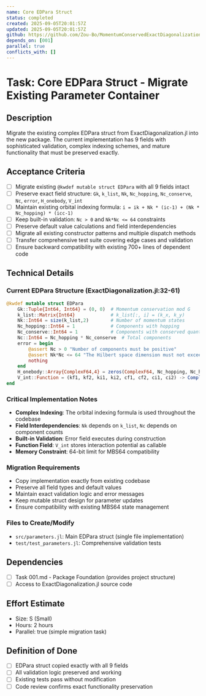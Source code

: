 ```yaml
---
name: Core EDPara Struct
status: completed
created: 2025-09-05T20:01:57Z
updated: 2025-09-05T20:01:57Z
github: https://github.com/Zou-Bo/MomentumConservedExactDiagonalization.jl/issues/3
depends_on: [001]
parallel: true
conflicts_with: []
---
```


# Task: Core EDPara Struct - Migrate Existing Parameter Container

## Description
Migrate the existing complex EDPara struct from ExactDiagonalization.jl into the new package. The current implementation has 9 fields with sophisticated validation, complex indexing schemes, and mature functionality that must be preserved exactly.

## Acceptance Criteria
- [ ] Migrate existing `@kwdef mutable struct EDPara` with all 9 fields intact
- [ ] Preserve exact field structure: `Gk`, `k_list`, `Nk`, `Nc_hopping`, `Nc_conserve`, `Nc`, `error`, `H_onebody`, `V_int`
- [ ] Maintain existing orbital indexing formula: `i = ik + Nk * (ic-1) + (Nk * Nc_hopping) * (icc-1)`
- [ ] Keep built-in validation: `Nc > 0` and `Nk*Nc <= 64` constraints
- [ ] Preserve default value calculations and field interdependencies
- [ ] Migrate all existing constructor patterns and multiple dispatch methods
- [ ] Transfer comprehensive test suite covering edge cases and validation
- [ ] Ensure backward compatibility with existing 700+ lines of dependent code

## Technical Details

### Current EDPara Structure (ExactDiagonalization.jl:32-61)
```julia
@kwdef mutable struct EDPara
    Gk::Tuple{Int64, Int64} = (0, 0)  # Momentum conservation mod G
    k_list::Matrix{Int64}             # k_list[:, i] = (k_x, k_y)
    Nk::Int64 = size(k_list,2)        # Number of momentum states
    Nc_hopping::Int64 = 1             # Components with hopping
    Nc_conserve::Int64 = 1            # Components with conserved quantum numbers
    Nc::Int64 = Nc_hopping * Nc_conserve  # Total components
    error = begin
        @assert Nc > 0 "Number of components must be positive"
        @assert Nk*Nc <= 64 "The Hilbert space dimension must not exceed 64 bits."
        nothing
    end
    H_onebody::Array{ComplexF64,4} = zeros(ComplexF64, Nc_hopping, Nc_hopping, Nc_conserve, Nk)
    V_int::Function = (kf1, kf2, ki1, ki2, cf1, cf2, ci1, ci2) -> ComplexF64(1.0)
end
```

### Critical Implementation Notes
- **Complex Indexing**: The orbital indexing formula is used throughout the codebase
- **Field Interdependencies**: `Nk` depends on `k_list`, `Nc` depends on component counts
- **Built-in Validation**: Error field executes during construction
- **Function Field**: `V_int` stores interaction potential as callable
- **Memory Constraint**: 64-bit limit for MBS64 compatibility

### Migration Requirements
- Copy implementation exactly from existing codebase
- Preserve all field types and default values
- Maintain exact validation logic and error messages
- Keep mutable struct design for parameter updates
- Ensure compatibility with existing MBS64 state management

### Files to Create/Modify
- `src/parameters.jl`: Main EDPara struct (single file implementation)
- `test/test_parameters.jl`: Comprehensive validation tests

## Dependencies
- [ ] Task 001.md - Package Foundation (provides project structure)
- [ ] Access to ExactDiagonalization.jl source code

## Effort Estimate
- Size: S (Small)
- Hours: 2 hours
- Parallel: true (simple migration task)

## Definition of Done
- [ ] EDPara struct copied exactly with all 9 fields
- [ ] All validation logic preserved and working
- [ ] Existing tests pass without modification
- [ ] Code review confirms exact functionality preservation
